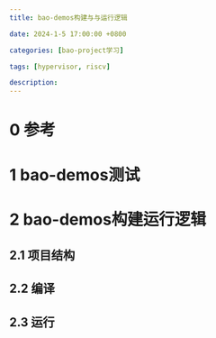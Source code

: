 ```yaml
---
title: bao-demos构建与与运行逻辑

date: 2024-1-5 17:00:00 +0800

categories: [bao-project学习]

tags: [hypervisor, riscv]

description: 
---
```


# 0 参考





# 1 bao-demos测试







# 2 bao-demos构建运行逻辑

## 2.1 项目结构







## 2.2 编译





## 2.3 运行







